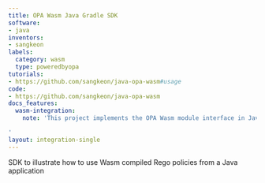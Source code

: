 ```yaml
---
title: OPA Wasm Java Gradle SDK
software:
- java
inventors:
- sangkeon
labels:
  category: wasm
  type: poweredbyopa
tutorials:
- https://github.com/sangkeon/java-opa-wasm#usage
code:
- https://github.com/sangkeon/java-opa-wasm
docs_features:
  wasm-integration:
    note: 'This project implements the OPA Wasm module interface in Java.

'
layout: integration-single
---
```

SDK to illustrate how to use Wasm compiled Rego policies from a Java application

